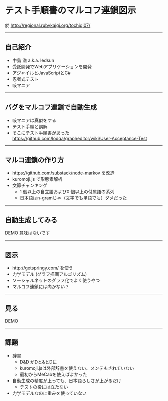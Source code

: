 # テスト手順書のマルコフ連鎖図示

於 http://regional.rubykaigi.org/tochigi07/

---

## 自己紹介

- 中島 滋 a.k.a. ledsun
- 受託開発でWebアプリケーションを開発
- アジャイルとJavaScriptとC#
- 忍者式テスト
- 咳マニア

---

## バグをマルコフ連鎖で自動生成

- 咳マニアは真似をする
- テスト手順と誤解
- そこにテスト手順書があった
https://github.com/lodqa/grapheditor/wiki/User-Acceptance-Test

---

## マルコ連鎖の作り方

- https://github.com/substack/node-markov を改造
- kuromoji.js で形態素解析
- 文節チャンキング
  - 1 個以上の自立語および0 個以上の付属語の系列
  - 日本語はn-gramじゃ（文字でも単語でも）ダメだった

---

## 自動生成してみる

DEMO
意味はないです

---

## 図示

- http://getspringy.com/ を使う
- 力学モデル (グラフ描画アルゴリズム)
- ソーシャルネットのグラフ化でよく使うやつ
- マルコフ連鎖には向かない？

---

## 見る

DEMO

---

## 課題

- 辞書
  - D&D がDと&とDに
  - kuromoji.jsは外部辞書を使えない、メンテもされていない
  - 最初からMeCabを使えばよかった
- 自動生成の精度が上っても、日本語らしさが上がるだけ
  - テストの役には立たない
- 力学モデルなのに重みを使っていない
